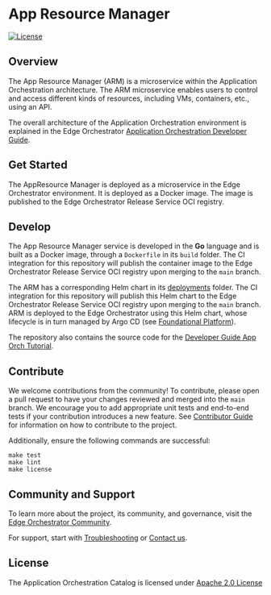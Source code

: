 <!---
  SPDX-FileCopyrightText: (C) 2022 Intel Corporation
  SPDX-License-Identifier: Apache-2.0
-->

# App Resource Manager

[![License](https://img.shields.io/badge/License-Apache%202.0-blue.svg)](https://opensource.org/licenses/Apache-2.0)

## Overview

The App Resource Manager (ARM) is a microservice within the Application Orchestration architecture.
The ARM microservice enables users to control and access different kinds of resources,
including VMs, containers, etc., using an API.

The overall architecture of the Application Orchestration environment is explained in the
Edge Orchestrator [Application Orchestration Developer Guide](https://docs.openedgeplatform.intel.com/edge-manage-docs/main/developer_guide/app_orch/arch/index.html).

## Get Started

The AppResource Manager is deployed as a microservice in the Edge Orchestrator environment. It is
deployed as a Docker image. The image is published to the Edge Orchestrator Release Service OCI registry.

## Develop

The App Resource Manager service is developed in the **Go** language and is built as a Docker image, through a `Dockerfile`
in its `build` folder. The CI integration for this repository will publish the container image to the Edge Orchestrator
Release Service OCI registry upon merging to the `main` branch.

The ARM has a corresponding Helm chart in its [deployments](deployments) folder.
The CI integration for this repository will
publish this Helm chart to the Edge Orchestrator Release Service OCI registry upon merging to the `main` branch.
ARM is deployed to the Edge Orchestrator using this Helm chart, whose lifecycle is in turn managed by
Argo CD (see [Foundational Platform]).

The repository also contains the source code for the [Developer Guide App Orch Tutorial].

## Contribute

We welcome contributions from the community! To contribute, please open a pull request to have your changes reviewed
and merged into the `main` branch. We encourage you to add appropriate unit tests and end-to-end tests if
your contribution introduces a new feature. See [Contributor Guide] for information on how to contribute to the project.

Additionally, ensure the following commands are successful:

```shell
make test
make lint
make license
```

## Community and Support

To learn more about the project, its community, and governance, visit the [Edge Orchestrator Community].

For support, start with [Troubleshooting] or [Contact us].

## License

The Application Orchestration Catalog is licensed under [Apache 2.0 License]

[Foundational Platform]: https://docs.openedgeplatform.intel.com/edge-manage-docs/main/developer_guide/platform/index.html
[Contributor Guide]: https://docs.openedgeplatform.intel.com/edge-manage-docs/main/developer_guide/contributor_guide/index.html
[Troubleshooting]: https://docs.openedgeplatform.intel.com/edge-manage-docs/main/developer_guide/troubleshooting/index.html
[Contact us]: https://github.com/open-edge-platform
[Edge Orchestrator Community]: https://docs.openedgeplatform.intel.com/edge-manage-docs/main/index.html
[Apache 2.0 License]: LICENSES/Apache-2.0.txt
[Developer Guide App Orch Tutorial]: app-orch-tutorials/developer-guide-tutorial/README.md
